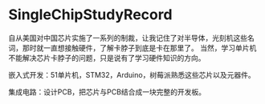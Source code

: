 # SingleChipStudyRecord

自从美国对中国芯片实施了一系列的制裁，让我记住了对半导体，光刻机这些名词，那时就一直想接触硬件，了解卡脖子到底是卡在那里了。
当然，学习单片机不能解决芯片卡脖子的问题，只是说有了学习硬件知识的方向。

嵌入式开发：51单片机，STM32，Arduino，树莓派熟悉这些芯片以及元器件。

集成电路：设计PCB，把芯片与PCB结合成一块完整的开发板。
